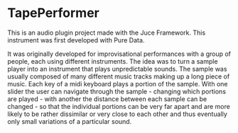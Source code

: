 # TapePerformer

This is an audio plugin project made with the Juce Framework. This instrument was first developed with Pure Data. 

It was originally developed for improvisational performances with a group of people, each using different instruments. The idea was to turn a sample player into an instrument that plays unpredictable sounds. The sample was usually composed of many different music tracks making up a long piece of music. Each key of a midi keyboard plays a portion of the sample. With one slider the user can navigate through the sample - changing which portions are played - with another the distance between each sample can be changed - so that the individual portions can be very far apart and are more likely to be rather dissimilar or very close to each other and thus eventually only small variations of a particular sound.
